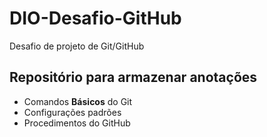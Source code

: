 # DIO-Desafio-GitHub
Desafio de projeto de Git/GitHub

## Repositório para armazenar anotações
- Comandos **Básicos** do Git
- Configurações padrões
- Procedimentos do GitHub
